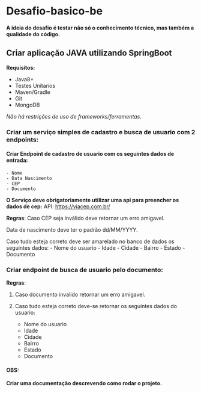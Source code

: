 # Desafio-basico-be

**A ideia do desafio é testar não só o conhecimento técnico, mas também a qualidade do código.**


## Criar aplicação JAVA utilizando SpringBoot

**Requisitos:**
- Java8+
- Testes Unitarios
- Maven/Gradle
- Git
- MongoDB


*Não há restrições de uso de frameworks/ferramentas.*


### Criar um serviço simples de cadastro e busca de usuario com 2 endpoints:



#### Criar Endpoint de cadastro de usuario com os seguintes dados de entrada:
	- Nome
	- Data Nascimento
	- CEP
	- Documento


**O Serviço deve obrigatoriamente utilizar uma api para preencher os dados de cep:**
		API:  https://viacep.com.br/


**Regras**:
Caso CEP seja inválido deve retornar um erro amigavel.

Data de nascimento deve ter o padrão dd/MM/YYYY.

Caso tudo esteja correto deve ser amarelado no banco de dados os seguintes dados:
	- Nome do usuario
	- Idade
	- Cidade
	- Bairro
	- Estado
	- Documento


### Criar endpoint de busca de usuario pelo documento:

**Regras**:

 1. Caso documento invalido retornar um erro amigavel.

 2. Caso tudo esteja correto deve-se retornar os seguintes dados do usuario:
	- Nome do usuario
	- Idade
	- Cidade
	- Bairro
	- Estado
	- Documento



#### OBS:
**Criar uma documentação descrevendo como rodar o projeto.**


